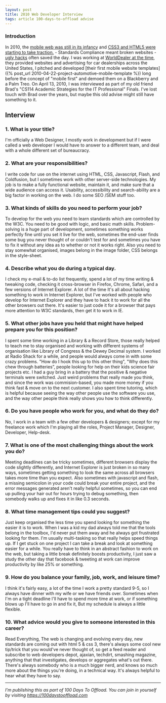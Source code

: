 ```yaml
---
layout: post
title: 2010 Web Developer Interview
tags: article 100-days-to-offload advise
---
```


### Introduction

In 2010, the [mobile web was still in its
infancy](https://www.quirksmode.org/blog/archives/2010/09/state_of_mobile.html)
and [CSS3 and HTML5 were starting to take
traction.](https://webdirections.org/sotw10/) - Standards Compliance meant
broken websites - [ugly hacks](https://gist.github.com/ricardozea/5549389)
often saved the day. I was working at [WorldDealer at the
time](https://web.archive.org/web/20100325215512/http://worlddealer.net/), they
provided websites and advertising for car dealerships across the United States, I pitched and developed [their first mobile website templates]({% post_url 2010-04-22-project-automotive-mobile-template %}) long before the concept of "mobile first" and demoed them on a Blackberry and a Palm Treo.
On April 13, 2010, I was interviewed as part of my old friend Brad's "CS114
Academic Strategies for the IT Professional" Finals. I've lost touch with Brad
over the years, but maybe this old advise might still have something to it.

## Interview

### 1. What is your title?

I'm officially a Web Designer, I mostly work in development but if I were
called a web developer I would have to answer to a different team, and deal
with a whole different set of bureaucracy.



### 2. What are your responsibilities?

I write code for use on the internet using HTML, CSS, Javascript, Flash, and
Coldfusion, but I sometimes work with other server-side technologies. My job is
to make a fully functional website, maintain it, and make sure that a wide
audience can access it. Usability, accessibility and search-ability are a big
factor in working on the web.  I do some SEO /SEM stuff too.



### 3. What kinds of skills do you need to perform your job?

To develop for the web you need to learn standards which are controlled by the
W3C. You need to be good with logic, and basic math skills. Problem-solving is
a huge part of development, sometimes something works perfectly fine until you
set it live for the web, sometimes the end-user finds some bug you never
thought of or couldn't test for and sometimes you have to fix it without any
idea as to whether or not it works right. Also you need to stay somewhat
organised, images belong in the image folder, CSS belongs in the style-sheet.



### 4. Describe what you do during a typical day.

I check my e-mail &amp; to-do list frequently, spend a lot of my time writing
&amp; tweaking code, checking it cross-browser in Firefox, Chrome, Safari, and
a few versions of Internet Explorer. A lot of the time It's all about hacking
something to work in Internet Explorer, but I've worked with people who develop
for Internet Explorer and they have to hack it to work for all the other
browsers out there. It's easier to just code it for a browser that pays more
attention to W3C standards, then get it to work in IE.



### 5. What other jobs have you held that might have helped prepare you for this position?

I spent some time working in a Library &amp; a Record Store, those really
helped to teach me to stay organised and working with different systems of
organisation like Library of Congress &amp; the Dewey Decimal system. I worked
at Radio Shack for a while, and people would always come in with some crazy
problems. "How do I hook this up to this other thing", "Why does this chew
through batteries”, people looking for help on their kids science fair projects
etc. I had a guy bring in a battery that the positive &amp; negative terminals
were switched. Just weird problems that really made you think, and since the
work was commision-based, you made more money if you think fast &amp; move on
to the next customer. I also spent time tutoring, which is helpful because
seeing the way other people use the software you use, and the way other people
think really shows you how to think differently.


### 6. Do you have people who work for you, and what do they do?

No, I work in a team with a few other developers &amp; designers; except for my
freelance work which I'm playing all the roles, Project Manager, Designer,
Developer, Help-desk.



### 7. What is one of the most challenging things about the work you do?

Meeting deadlines can be tricky sometimes, different browsers display the code
slightly differently, and Internet Explorer is just broken in so many ways,
sometimes getting something to look the same across all browsers takes more
time than you expect. Also sometimes with javascript and flash, a missing
semicolon in your code could break your entire project, and the error messages
generated aren't really helpful sometimes, so you can end up pulling your hair
out for hours trying to debug something, then somebody walks up and fixes it in
like 0.3 seconds.



### 8. What time management tips could you suggest?

Just keep organised the less time you spend looking for something the easier it
is to work. When I was a kid my dad always told me that the tools belong in the
toolbox, I'd never put them away and he always got frustrated looking for them.
I'm usually multi-tasking so that really helps speed things up. If I get stuck
on one project I can take a break and look at something easier for a while. You
really have to think in an abstract fashion to work on the web, but taking a
little break definitely boosts productivity, I just saw a study the other day
that facebook &amp; tweeting at work can improve productivity by like 25% or
something.



### 9. How do you balance your family, job, work, and leisure time?

I think it's fairly easy, a lot of the time I work a pretty standard 9-5, so I
always have dinner with my wife or we have friends over. Sometimes when I'm on
a tight deadline I'll have to spend more time at work, or if something blows up
I'll have to go in and fix it, But my schedule is always a little flexible.



### 10. What advice would you give to someone interested in this career?

Read Everything, The web is changing and evolving every day, new standards are
coming out with html 5 &amp; css 3, there's always some cool new tip/trick that
you would've never thought of, so get a feed reader and subscribe to web
developers depot, ajaxian, techdirt, smashing magazine, anything that that
investigates, develops or aggregates what's out there. There's always somebody
who is a much bigger nerd, and knows so much more about the things you're
doing, in a technical way. It's always helpful to hear what they have to say.


---

*I’m publishing this as part of 100 Days To Offload. You can join in yourself by visiting <https://100daystooffload.com>*

